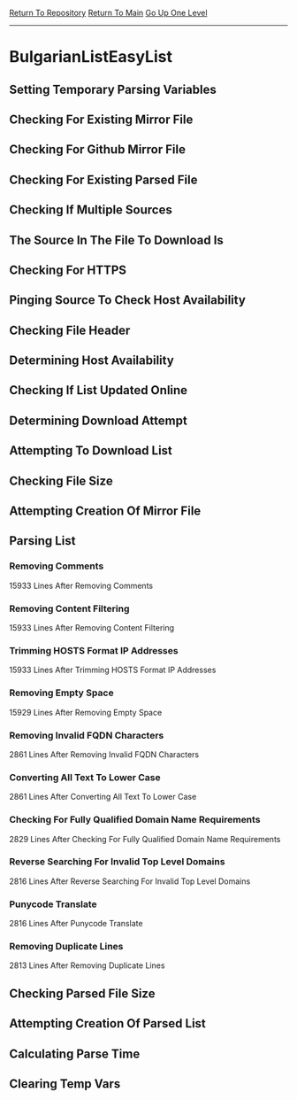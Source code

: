 [Return To Repository](https://github.com/deathbybandaid/piholeparser/)
[Return To Main](https://github.com/deathbybandaid/piholeparser/blob/master/RecentRunLogs/Mainlog.md)
[Go Up One Level](https://github.com/deathbybandaid/piholeparser/blob/master/RecentRunLogs/TopLevelScripts/30-Processing-External-Blacklists.md)
____________________________________
# BulgarianListEasyList
## Setting Temporary Parsing Variables
## Checking For Existing Mirror File
## Checking For Github Mirror File
## Checking For Existing Parsed File
## Checking If Multiple Sources
## The Source In The File To Download Is
## Checking For HTTPS
## Pinging Source To Check Host Availability
## Checking File Header
## Determining Host Availability
## Checking If List Updated Online
## Determining Download Attempt
## Attempting To Download List
## Checking File Size
## Attempting Creation Of Mirror File
## Parsing List
### Removing Comments
15933 Lines After Removing Comments
### Removing Content Filtering
15933 Lines After Removing Content Filtering
### Trimming HOSTS Format IP Addresses
15933 Lines After Trimming HOSTS Format IP Addresses
### Removing Empty Space
15929 Lines After Removing Empty Space
### Removing Invalid FQDN Characters
2861 Lines After Removing Invalid FQDN Characters
### Converting All Text To Lower Case
2861 Lines After Converting All Text To Lower Case
### Checking For Fully Qualified Domain Name Requirements
2829 Lines After Checking For Fully Qualified Domain Name Requirements
### Reverse Searching For Invalid Top Level Domains
2816 Lines After Reverse Searching For Invalid Top Level Domains
### Punycode Translate
2816 Lines After Punycode Translate
### Removing Duplicate Lines
2813 Lines After Removing Duplicate Lines
## Checking Parsed File Size
## Attempting Creation Of Parsed List
## Calculating Parse Time
## Clearing Temp Vars
